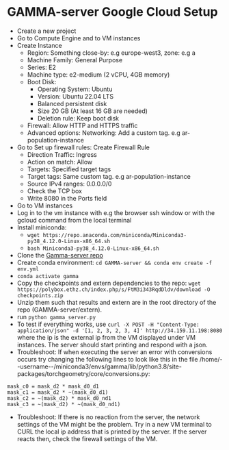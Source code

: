 # GAMMA-server Google Cloud Setup

- Create a new project
- Go to Compute Engine and to VM instances
- Create Instance
    - Region: Something close-by: e.g  europe-west3, zone: e.g a
    - Machine Family: General Purpose
    - Series: E2
    - Machine type: e2-medium (2 vCPU, 4GB memory)
    - Boot Disk:
        - Operating System: Ubuntu
        - Version: Ubuntu  22.04 LTS
        - Balanced persistent disk
        - Size 20 GB (At least 16 GB are needed)
        - Deletion rule: Keep boot disk
    - Firewall: Allow HTTP and HTTPS traffic
    - Advanced options: Networking: Add a custom tag. e.g ar-population-instance
- Go to Set up firewall rules: Create Firewall Rule
    - Direction Traffic: Ingress
    - Action on match: Allow
    - Targets: Specified target tags
    - Target tags: Same custom tag. e.g ar-population-instance
    - Source IPv4 ranges: 0.0.0.0/0
    - Check the TCP box
    - Write 8080 in the Ports field
- Go to VM instances
- Log in to the vm instance with e.g the browser ssh window or with the gcloud command from the local terminal
- Install miniconda:
    - ```wget https://repo.anaconda.com/miniconda/Miniconda3-py38_4.12.0-Linux-x86_64.sh```
    - ```bash Miniconda3-py38_4.12.0-Linux-x86_64.sh```
- Clone the [Gamma-server repo](https://github.com/boelukas/GAMMA-server)
- Create conda environment: ```cd GAMMA-server && conda env create -f env.yml```
- ```conda activate gamma```
- Copy the checkpoints and extern dependencies to the repo: ```wget https://polybox.ethz.ch/index.php/s/FtM3i343RqdDldv/download -O checkpoints.zip```
- Unzip them such that results and extern are in the root directory of the repo (GAMMA-server/extern).
- run ```python gamma_server.py```
- To test if everything works, use ```curl -X POST -H "Content-Type: application/json" -d '[1, 2, 3, 2, 3, 4]' http://34.159.11.198:8080``` where the ip is the external ip from the VM displayed under VM instances. The server should start printing and respond with a json.
- Troubleshoot: If when executing the server an error with conversions occurs try changing the following lines to look like this in the file /home/--username--/miniconda3/envs/gamma/lib/python3.8/site-packages/torchgeometry/core/conversions.py:
```
mask_c0 = mask_d2 * mask_d0_d1
mask_c1 = mask_d2 * ~(mask_d0_d1)
mask_c2 = ~(mask_d2) * mask_d0_nd1
mask_c3 = ~(mask_d2) * ~(mask_d0_nd1)
```
- Troubleshoot: If there is no reaction from the server, the network settings of the VM might be the problem. Try in a new VM terminal to CURL the local ip address that is printed by the server. If the server reacts then, check the firewall settings of the VM.